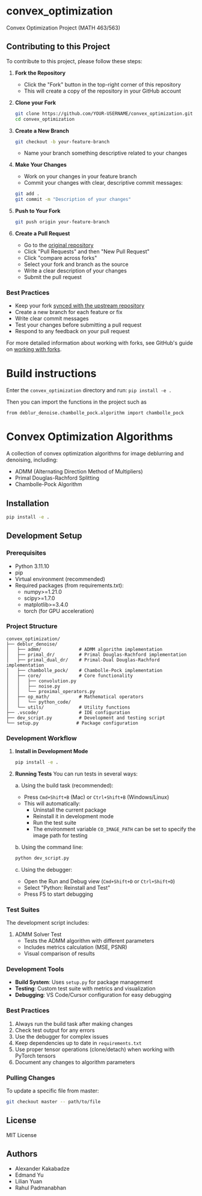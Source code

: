 # convex_optimization
Convex Optimization Project (MATH 463/563)
## Contributing to this Project

To contribute to this project, please follow these steps:

1. **Fork the Repository**
   - Click the "Fork" button in the top-right corner of this repository
   - This will create a copy of the repository in your GitHub account

2. **Clone your Fork**
   ```bash
   git clone https://github.com/YOUR-USERNAME/convex_optimization.git
   cd convex_optimization
   ```

3. **Create a New Branch**
   ```bash
   git checkout -b your-feature-branch
   ```
   - Name your branch something descriptive related to your changes

4. **Make Your Changes**
   - Work on your changes in your feature branch
   - Commit your changes with clear, descriptive commit messages:
   ```bash
   git add .
   git commit -m "Description of your changes"
   ```

5. **Push to Your Fork**
   ```bash
   git push origin your-feature-branch
   ```

6. **Create a Pull Request**
   - Go to the [original repository](https://github.com/rahul3/convex_optimization)
   - Click "Pull Requests" and then "New Pull Request"
   - Click "compare across forks"
   - Select your fork and branch as the source
   - Write a clear description of your changes
   - Submit the pull request

### Best Practices
- Keep your fork [synced with the upstream repository](https://docs.github.com/en/github/collaborating-with-pull-requests/working-with-forks/syncing-a-fork)
- Create a new branch for each feature or fix
- Write clear commit messages
- Test your changes before submitting a pull request
- Respond to any feedback on your pull request

For more detailed information about working with forks, see GitHub's guide on [working with forks](https://docs.github.com/en/github/collaborating-with-pull-requests/working-with-forks).

# Build instructions

Enter the `convex_optimization` directory and run:
`pip install -e .`

Then you can import the functions in the project such as

```
from deblur_denoise.chambolle_pock.algorithm import chambolle_pock
```

# Convex Optimization Algorithms

A collection of convex optimization algorithms for image deblurring and denoising, including:
- ADMM (Alternating Direction Method of Multipliers)
- Primal Douglas-Rachford Splitting
- Chambolle-Pock Algorithm

## Installation

```bash
pip install -e .
```

## Development Setup

### Prerequisites
- Python 3.11.10
- pip
- Virtual environment (recommended)
- Required packages (from requirements.txt):
  - numpy>=1.21.0
  - scipy>=1.7.0
  - matplotlib>=3.4.0
  - torch (for GPU acceleration)

### Project Structure
```
convex_optimization/
├── deblur_denoise/
│   ├── admm/              # ADMM algorithm implementation
│   ├── primal_dr/         # Primal Douglas-Rachford implementation
│   ├── primal_dual_dr/    # Primal-Dual Douglas-Rachford implementation
│   ├── chambolle_pock/    # Chambolle-Pock implementation
│   ├── core/              # Core functionality
│   │   ├── convolution.py
│   │   ├── noise.py
│   │   └── proximal_operators.py
│   ├── op_math/           # Mathematical operators
│   │   └── python_code/
│   └── utils/             # Utility functions
├── .vscode/               # IDE configuration
├── dev_script.py          # Development and testing script
└── setup.py              # Package configuration
```

### Development Workflow

1. **Install in Development Mode**
   ```bash
   pip install -e .
   ```

2. **Running Tests**
   You can run tests in several ways:

   a. Using the build task (recommended):
   - Press `Cmd+Shift+B` (Mac) or `Ctrl+Shift+B` (Windows/Linux)
   - This will automatically:
     - Uninstall the current package
     - Reinstall it in development mode
     - Run the test suite
     - The environment variable `CO_IMAGE_PATH` can be set to specify the image path for testing

   b. Using the command line:
   ```bash
   python dev_script.py
   ```

   c. Using the debugger:
   - Open the Run and Debug view (`Cmd+Shift+D` or `Ctrl+Shift+D`)
   - Select "Python: Reinstall and Test"
   - Press F5 to start debugging

### Test Suites
The development script includes:
1. ADMM Solver Test
   - Tests the ADMM algorithm with different parameters
   - Includes metrics calculation (MSE, PSNR)
   - Visual comparison of results

### Development Tools
- **Build System**: Uses `setup.py` for package management
- **Testing**: Custom test suite with metrics and visualization
- **Debugging**: VS Code/Cursor configuration for easy debugging

### Best Practices
1. Always run the build task after making changes
2. Check test output for any errors
3. Use the debugger for complex issues
4. Keep dependencies up to date in `requirements.txt`
5. Use proper tensor operations (clone/detach) when working with PyTorch tensors
6. Document any changes to algorithm parameters

### Pulling Changes
To update a specific file from master:
```bash
git checkout master -- path/to/file
```

## License
MIT License

## Authors
- Alexander Kakabadze
- Edmand Yu
- Lilian Yuan
- Rahul Padmanabhan
